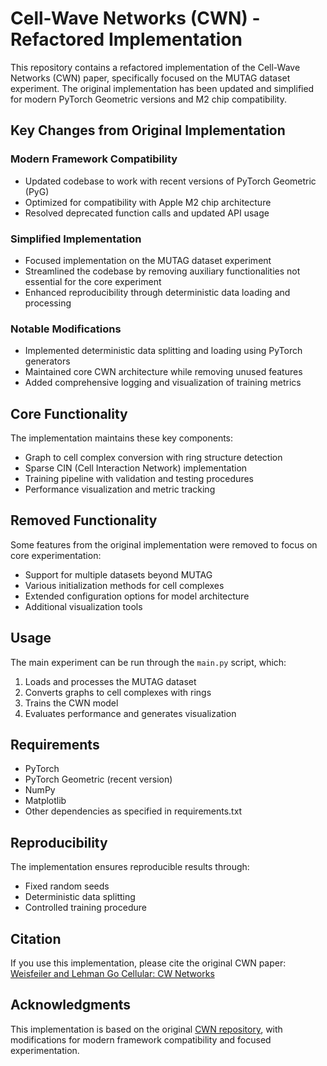 # Cell-Wave Networks (CWN) - Refactored Implementation

This repository contains a refactored implementation of the Cell-Wave Networks (CWN) paper, specifically focused on the MUTAG dataset experiment. The original implementation has been updated and simplified for modern PyTorch Geometric versions and M2 chip compatibility.

## Key Changes from Original Implementation

### Modern Framework Compatibility
- Updated codebase to work with recent versions of PyTorch Geometric (PyG)
- Optimized for compatibility with Apple M2 chip architecture
- Resolved deprecated function calls and updated API usage

### Simplified Implementation
- Focused implementation on the MUTAG dataset experiment
- Streamlined the codebase by removing auxiliary functionalities not essential for the core experiment
- Enhanced reproducibility through deterministic data loading and processing

### Notable Modifications
- Implemented deterministic data splitting and loading using PyTorch generators
- Maintained core CWN architecture while removing unused features
- Added comprehensive logging and visualization of training metrics

## Core Functionality

The implementation maintains these key components:
- Graph to cell complex conversion with ring structure detection
- Sparse CIN (Cell Interaction Network) implementation
- Training pipeline with validation and testing procedures
- Performance visualization and metric tracking

## Removed Functionality
Some features from the original implementation were removed to focus on core experimentation:
- Support for multiple datasets beyond MUTAG
- Various initialization methods for cell complexes
- Extended configuration options for model architecture
- Additional visualization tools

## Usage

The main experiment can be run through the `main.py` script, which:
1. Loads and processes the MUTAG dataset
2. Converts graphs to cell complexes with rings
3. Trains the CWN model
4. Evaluates performance and generates visualization

## Requirements

- PyTorch
- PyTorch Geometric (recent version)
- NumPy
- Matplotlib
- Other dependencies as specified in requirements.txt

## Reproducibility

The implementation ensures reproducible results through:
- Fixed random seeds
- Deterministic data splitting
- Controlled training procedure

## Citation

If you use this implementation, please cite the original CWN paper: [Weisfeiler and Lehman Go Cellular: CW Networks](https://arxiv.org/abs/2106.12575)

## Acknowledgments

This implementation is based on the original [CWN repository](https://github.com/crisbodnar/cwn.git), with modifications for modern framework compatibility and focused experimentation. 